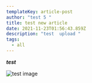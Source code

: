 ```yaml
---
templateKey: article-post
author: "test 5 "
title: test new article
date: 2021-11-23T01:56:43.859Z
description: "test  upload "
tags:
  - all
---
```

***test***

![test image ](/img/products-full-width.jpg "test")